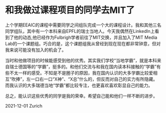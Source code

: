 # 和我做过课程项目的同学去MIT了

上个学期EEAIC的课程中需要同学之间组队完成一个大的课程设计。我和其他三名同学组队，其中有一个本科来自EPFL的瑞士当地人。今天我偶然在LinkedIn上看到了他的动态,他已经作为Fulbrigh学者前往了MIT交换，并且加入了MIT Media Lab的一个课题组。巧合的是，这个课题组我从曾经到现在现在都非常钟意，但对我来说可能没有加入的机会了。

当时和他做项目的时候能感受到他的优秀。其实我们学校“当地学霸”，就是本科来自瑞士德国等的“学霸”，挺多的。和他们交流与和我在国内读本科接触的“学霸”有些不太一样的感受。不知是不是圈子的原因，我在国内认识的大多学霸比较爱相互“吹捧”，左一口右一口“X神”、“X总”什么的，但反而对自己的实力有所隐藏。而我认识的大多瑞德当地“学霸”都比较专注，也更喜欢喜欢彰显自己的能力。

总之，能认识这些优秀的同学是我的荣幸。希望自己能和他们一样不断的进步。

2021-12-01 Zurich
